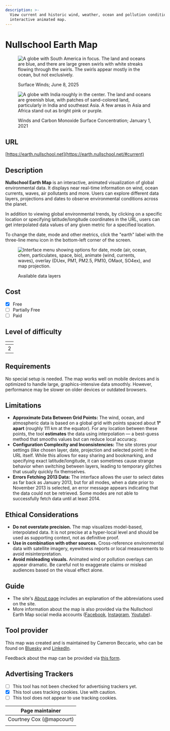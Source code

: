 ```yaml
---
description: >-
  View current and historic wind, weather, ocean and pollution conditions on an
  interactive animated map.
---
```


# Nullschool Earth Map

<figure><img src=".gitbook/assets/Screenshot 2025-06-08 at 10.14.28 PM.png" alt="A globe with South America in focus. The land and oceans are blue, and there are large green swirls with white streaks flowing through the swirls. The swirls appear mostly in the ocean, but not exclusively."><figcaption><p>Surface Winds;  June 8, 2025</p></figcaption></figure>

<figure><img src=".gitbook/assets/Screenshot 2025-06-08 at 10.33.04 PM.png" alt="A globe with India roughly in the center. The land and oceans are greenish blue, with patches of sand-colored land, particularly in India and southeast Asia. A few areas in Asia and Africa stand out as bright pink or purple."><figcaption><p>Winds and Carbon Monoxide Surface Concentration; January 1, 2021</p></figcaption></figure>

## URL

[https://earth.nullschool.net](https://earth.nullschool.net/#current)

## Description

**Nullschool Earth Map** is an interactive, animated visualization of global environmental data. It displays near real-time information on wind, ocean currents, waves, air pollutants and more. Users can explore different data layers, projections and dates to observe environmental conditions across the planet.&#x20;

In addition to viewing global environmental trends, by clicking on a specific location or specifying latitude/longitude coordinates in the URL, users can get interpolated data values of any given metric for a specified location.

To change the date, mode and other metrics, click the "earth" label with the three-line menu icon in the bottom-left corner of the screen.

<figure><img src=".gitbook/assets/Screenshot 2025-06-08 at 10.23.04 PM.png" alt="Interface menu showing options for date, mode (air, ocean, chem, particulates, space, bio), animate (wind, currents, waves), overlay (DUex, PM1, PM2.5, PM10, OMaot, SO4ex), and map projection. "><figcaption><p>Available data layers</p></figcaption></figure>

## Cost

* [x] Free
* [ ] Partially Free
* [ ] Paid

## Level of difficulty

<table><thead><tr><th data-type="rating" data-max="5"></th></tr></thead><tbody><tr><td>2</td></tr></tbody></table>

## Requirements

No special setup is needed. The map works well on mobile devices and is optimized to handle large, graphics-intensive data smoothly. However, performance may be slower on older devices or outdated browsers.

## Limitations

* **Approximate Data Between Grid Points:** The wind, ocean, and atmospheric data is based on a global grid with points spaced about **1° apart** (roughly 111 km at the equator). For any location between these points, the tool **estimates** the data using interpolation — a best-guess method that smooths values but can reduce local accuracy.
* **Configuration Complexity and Inconsistencies:** The site stores your settings (like chosen layer, date, projection and selected point) in the URL itself. While this allows for easy sharing and bookmarking, and specifying exact latitude/longitude, it can sometimes cause strange behavior when switching between layers, leading to temporary glitches that usually quickly fix themselves.
* **Errors Fetching 2013 Data:** The interface allows the user to select dates as far back as January 2013, but for all modes, when a date prior to November 2013 is selected, an error message appears indicating that the data could not be retrieved. Some modes are not able to successfully fetch data until at least 2014.

## Ethical Considerations

* **Do not overstate precision.** The map visualizes model-based, interpolated data. It is not precise at a hyper-local level and should be used as supporting context, not as definitive proof.
* **Use in combination with other sources.** Cross-reference environmental data with satellite imagery, eyewitness reports or local measurements to avoid misinterpretation.
* **Avoid misleading visuals.** Animated wind or pollution overlays can appear dramatic. Be careful not to exaggerate claims or mislead audiences based on the visual effect alone.

## Guide

* The site's [About page](https://earth.nullschool.net/about.html) includes an explanation of the abbreviations used on the site.
* More information about the map is also provided via the Nullschool Earth Map social media accounts ([Facebook](https://www.facebook.com/EarthWindMap), [Instagram](https://www.instagram.com/nullschool/), [Youtube](https://www.youtube.com/channel/UCZyd1nnJuvS-EZvAV-IDtPg)).

## Tool provider

This map was created and is maintained by Cameron Beccario, who can be found on [Bluesky](https://bsky.app/profile/cambecc.bsky.social) and [LinkedIn](https://www.linkedin.com/in/cambecc/).

Feedback about the map can be provided via [this form](https://docs.google.com/forms/d/e/1FAIpQLSfL0NFHIL2TXx6afSyrXCSd15liLDDfVyOTfKKHhj3ZcopZgQ/viewform).

## Advertising Trackers

* [ ] This tool has not been checked for advertising trackers yet.
* [x] This tool uses tracking cookies. Use with caution.
* [ ] This tool does not appear to use tracking cookies.

| Page maintainer          |
| ------------------------ |
| Courtney Cox (@mapcourt) |
|                          |
